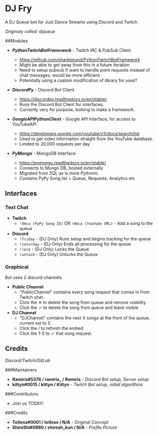 # DJ Fry
A DJ Queue bot for Just Dance Streams using Discord and Twitch.

*Originaly called: djqueue*

##Modules

- ***PythonTwitchBotFramework*** - Twitch IRC & PubSub Client  
  - https://github.com/sharkbound/PythonTwitchBotFramework
  - Might be able to get away from this in a future iteration
  - Need to setup pubsub if want to handle point requests instead of chat messages; would be more efficient
  - Potenitally using a custom modification of library for uses?

- ***DiscordPy*** - Discord Bot Client
  - https://discordpy.readthedocs.io/en/stable/ 
  - Runs the Discord Bot Client for interfaces.
  - Currently very for purpose, looking to make a framework.
  
- ***GoogleAPIPythonClient*** - Google API Interface, for access to YouTubeAPI
  - https://developers.google.com/youtube/v3/docs/search/list
  - Used to get video information straight from the YouTube database.
  - Limited to 20,000 requests per day.
  
- ***PyMongo*** - MongoDB Interface
  - https://pymongo.readthedocs.io/en/stable/
  - Connects to Mongo DB, hosted externally
  - Migrated from SQL as is more Pythonic
  - Contains PyPy Song list + Queue, Requests, Analytics etc


## Interfaces
### Text Chat

- **Twitch**
  - `!dmca (PyPy Song ID)` OR `!dmca (YouYube URL)` - Add a song to the queue
- **Discord**
  - `!friday` - (DJ Only) Runs setup and begins tracking for the queue
  - `!saturday` - (DJ Only) Ends all processing for the queue
  - `!lock` - (DJ Only) Locks the Queue
  - `!unlock` - (DJ Only) Unlocks the Queue

### Graphical

Bot uses 2 discord channels
- **Public Channel**
  - "PublicChannel" contains every song request that comes in from Twitch chat.
  - Click the ✕ to delete the song from queue and remove visibility
  - Click the ✓ to delete the song from queue and leave visible
- **DJ Channel**
  - "DJChannel" contains the next X songs at the front of the queue, current set to 5.
  - Click the / to refresh the embed
  - Click the 1-5 to ✓ that song request.

## Credits
*Discord/Twitch/GitLab*

###Maintainers
- **Ramiris#5376 / ramiris_ / Ramiris** *- Discord Bot setup, Server setup*
- **kittyn#0015 / kittyn / Kittyn** *- Twitch Bot setup, initial algorithms*

###Contributors
- Join us TODAY!
  
###Credits
- **Totless#0001 / totless / N/A** *- Original Concept*
- **ShiroShi#0880 / shirosh_kun / N/A** *- Profile Picture*